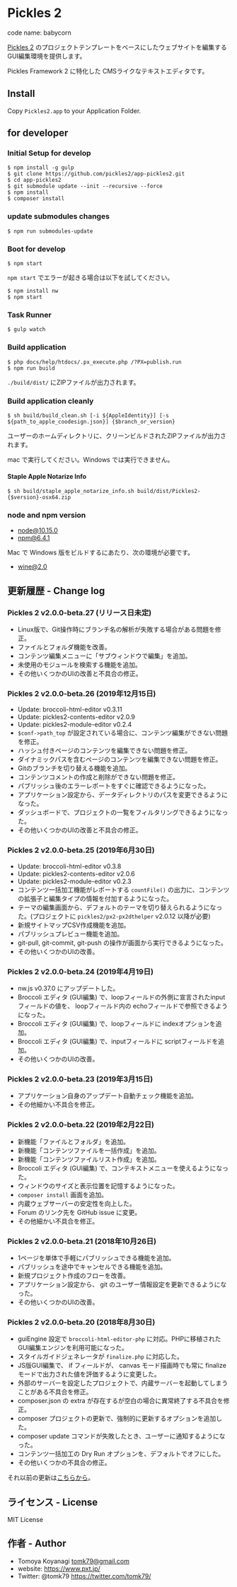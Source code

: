 # Pickles 2

code name: babycorn

[Pickles 2](https://pickles2.pxt.jp/) のプロジェクトテンプレートをベースにしたウェブサイトを編集するGUI編集環境を提供します。

Pickles Framework 2 に特化した CMSライクなテキストエディタです。

## Install

Copy `Pickles2.app` to your Application Folder.


## for developer

### Initial Setup for develop

```
$ npm install -g gulp
$ git clone https://github.com/pickles2/app-pickles2.git
$ cd app-pickles2
$ git submodule update --init --recursive --force
$ npm install
$ composer install
```

### update submodules changes

```
$ npm run submodules-update
```

### Boot for develop

```
$ npm start
```

`npm start` でエラーが起きる場合は以下を試してください。

```
$ npm install nw
$ npm start
```


### Task Runner

```
$ gulp watch
```


### Build application

```
$ php docs/help/htdocs/.px_execute.php /?PX=publish.run
$ npm run build
```

`./build/dist/` にZIPファイルが出力されます。


### Build application cleanly

```
$ sh build/build_clean.sh [-i ${AppleIdentity}] [-s ${path_to_apple_coodesign.json}] {$branch_or_version}
```

ユーザーのホームディレクトリに、クリーンビルドされたZIPファイルが出力されます。

mac で実行してください。Windows では実行できません。


#### Staple Apple Notarize Info

```
$ sh build/staple_apple_notarize_info.sh build/dist/Pickles2-{$version}-osx64.zip
```

### node and npm version

- node@10.15.0
- npm@6.4.1

Mac で Windows 版をビルドするにあたり、次の環境が必要です。

- wine@2.0


## 更新履歴 - Change log

### Pickles 2 v2.0.0-beta.27 (リリース日未定)

- Linux版で、Git操作時にブランチ名の解析が失敗する場合がある問題を修正。
- ファイルとフォルダ機能を改善。
- コンテンツ編集メニューに「サブウィンドウで編集」を追加。
- 未使用のモジュールを検索する機能を追加。
- その他いくつかのUIの改善と不具合の修正。

### Pickles 2 v2.0.0-beta.26 (2019年12月15日)

- Update: broccoli-html-editor v0.3.11
- Update: pickles2-contents-editor v2.0.9
- Update: pickles2-module-editor v0.2.4
- `$conf->path_top` が設定されている場合に、コンテンツ編集ができない問題を修正。
- ハッシュ付きページのコンテンツを編集できない問題を修正。
- ダイナミックパスを含むページのコンテンツを編集できない問題を修正。
- Gitのブランチを切り替える機能を追加。
- コンテンツコメントの作成と削除ができない問題を修正。
- パブリッシュ後のエラーレポートをすぐに確認できるようになった。
- アプリケーション設定から、データディレクトリのパスを変更できるようになった。
- ダッシュボードで、プロジェクトの一覧をフィルタリングできるようになった。
- その他いくつかのUIの改善と不具合の修正。

### Pickles 2 v2.0.0-beta.25 (2019年6月30日)

- Update: broccoli-html-editor v0.3.8
- Update: pickles2-contents-editor v2.0.6
- Update: pickles2-module-editor v0.2.3
- コンテンツ一括加工機能がレポートする `countFile()` の出力に、コンテンツの拡張子と編集タイプの情報を付加するようになった。
- テーマの編集画面から、デフォルトのテーマを切り替えられるようになった。(プロジェクトに `pickles2/px2-px2dthelper` v2.0.12 以降が必要)
- 新規サイトマップCSV作成機能を追加。
- パブリッシュプレビュー機能を追加。
- git-pull, git-commit, git-push の操作が画面から実行できるようになった。
- その他いくつかのUIの改善。

### Pickles 2 v2.0.0-beta.24 (2019年4月19日)

- nw.js v0.37.0 にアップデートした。
- Broccoli エディタ (GUI編集) で、loopフィールドの外側に宣言されたinputフィールドの値を、 loopフィールド内の echoフィールドで参照できるようになった。
- Broccoli エディタ (GUI編集) で、loopフィールドに indexオプションを追加。
- Broccoli エディタ (GUI編集) で、inputフィールドに scriptフィールドを追加。
- その他いくつかのUIの改善。

### Pickles 2 v2.0.0-beta.23 (2019年3月15日)

- アプリケーション自身のアップデート自動チェック機能を追加。
- その他細かい不具合を修正。

### Pickles 2 v2.0.0-beta.22 (2019年2月22日)

- 新機能「ファイルとフォルダ」を追加。
- 新機能「コンテンツファイルを一括作成」を追加。
- 新機能「コンテンツファイルリスト作成」を追加。
- Broccoli エディタ (GUI編集) で、コンテキストメニューを使えるようになった。
- ウィンドウのサイズと表示位置を記憶するようになった。
- `composer install` 画面を追加。
- 内蔵ウェブサーバーの安定性を向上した。
- Forum のリンク先を GitHub issue に変更。
- その他細かい不具合を修正。

### Pickles 2 v2.0.0-beta.21 (2018年10月26日)

- 1ページを単体で手軽にパブリッシュできる機能を追加。
- パブリッシュを途中でキャンセルできる機能を追加。
- 新規プロジェクト作成のフローを改善。
- アプリケーション設定から、 git のユーザー情報設定を更新できるようになった。
- その他いくつかのUIの改善。

### Pickles 2 v2.0.0-beta.20 (2018年8月30日)

- guiEngine 設定で `broccoli-html-editor-php` に対応。PHPに移植されたGUI編集エンジンを利用可能になった。
- スタイルガイドジェネレータが `finalize.php` に対応した。
- JS版GUI編集で、 if フィールドが、 canvas モード描画時でも常に finalize モードで出力された値を評価するように変更した。
- 外部のサーバーを設定したプロジェクトで、内蔵サーバーを起動してしまうことがある不具合を修正。
- composer.json の extra が存在するが空白の場合に異常終了する不具合を修正。
- composer プロジェクトの更新で、強制的に更新するオプションを追加した。
- composer update コマンドが失敗したとき、ユーザーに通知するようになった。
- コンテンツ一括加工の Dry Run オプションを、デフォルトでオフにした。
- その他いくつかの不具合の修正。

それ以前の更新は[こちらから](./docs/changelog.md)。

## ライセンス - License

MIT License


## 作者 - Author

- Tomoya Koyanagi <tomk79@gmail.com>
- website: <https://www.pxt.jp/>
- Twitter: @tomk79 <https://twitter.com/tomk79/>
